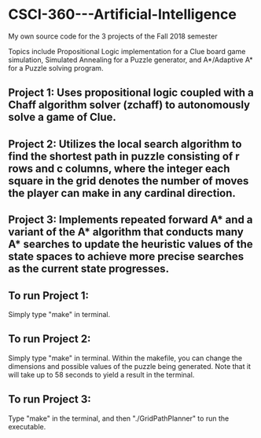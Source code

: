 # CSCI-360---Artificial-Intelligence
My own source code for the 3 projects of the Fall 2018 semester

Topics include Propositional Logic implementation for a Clue board game simulation, Simulated Annealing for a Puzzle generator, and A*/Adaptive A* for a Puzzle solving program.

## Project 1: Uses propositional logic coupled with a Chaff algorithm solver (zchaff) to autonomously solve a game of Clue. 
## Project 2: Utilizes the local search algorithm to find the shortest path in puzzle consisting of r rows and c columns, where the integer each square in the grid denotes the number of moves the player can make in any cardinal direction.
## Project 3: Implements repeated forward A* and a variant of the A* algorithm that conducts many A* searches to update the heuristic values of the state spaces to achieve more precise searches as the current state progresses.

## To run Project 1:
Simply type "make" in terminal.

## To run Project 2:
Simply type "make" in terminal. Within the makefile, you can change the dimensions and possible values of the puzzle being generated. Note that it will take up to 58 seconds to yield a result in the terminal. 

## To run Project 3:
Type "make" in the terminal, and then "./GridPathPlanner" to run the executable.
